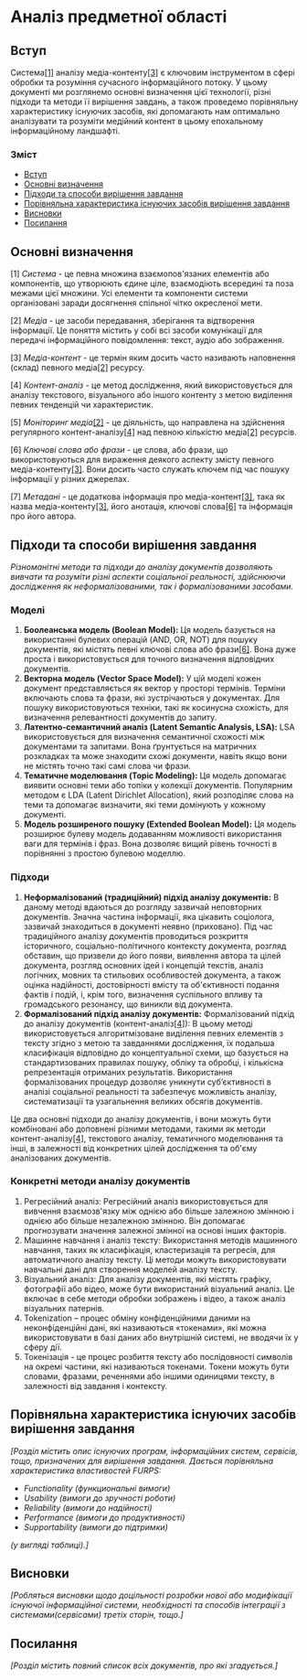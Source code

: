 # Аналіз предметної області

## Вступ

Система[[1]](#основні-визначення) аналізу медіа-контенту[[3]](#основні-визначення) є ключовим інструментом в сфері обробки та розуміння сучасного інформаційного потоку. У цьому документі ми розглянемо основні визначення цієї технології, різні підходи та методи її вирішення завдань, а також проведемо порівняльну характеристику існуючих засобів, які допомагають нам оптимально аналізувати та розуміти медійний контент в цьому епохальному інформаційному ландшафті.

### Зміст
- [Вступ](#вступ)
- [Основні визначення](#основні-визначення)
- [Підходи та способи вирішення завдання](#підходи-та-способи-вирішення-завдання)
- [Порівняльна характеристика існуючих засобів вирішення завдання](#порівняльна-характеристика-існуючих-засобів-вирішення-завдання)
- [Висновки](#висновки)
- [Посилання](#посилання)


## Основні визначення

[1] *Система* - це певна множина взаємопов'язаних елементів або компонентів, що утворюють єдине ціле, взаємодіють всередині та поза межами цієї множини. Усі елементи та компоненти системи організовані заради досягнення спільної чітко окресленої мети.

[2] *Медіа* - це засоби передавання, зберігання та відтворення інформації. Це поняття містить у собі всі засоби комунікації для передачі інформаційного повідомлення: текст, аудіо або зображення.

[3] *Медіа-контент* - це термін яким досить часто називають наповнення (склад) певного медіа[[2]](#основні-визначення) ресурсу.

[4] *Контент-аналіз* - це метод дослідження, який використовується для аналізу текстового, візуального або іншого контенту з метою виділення певних тенденцій чи характеристик.

[5] *Моніторинг медіа*[[2]](#основні-визначення) - це діяльність, що направлена на здійснення регулярного контент-аналізу[[4]](#основні-визначення) над певною кількістю медіа[[2]](#основні-визначення) ресурсів. 

[6] *Ключові слова або фрази* - це слова, або фрази, що використовуються для вираження деякого аспекту змісту певного медіа-контенту[[3]](#основні-визначення). Вони досить часто служать ключем під час пошуку інформації у різних джерелах.

[7] *Метадані* - це додаткова інформація про медіа-контент[[3]](#основні-визначення), така як назва медіа-контенту[[3]](#основні-визначення), його анотація, ключові слова[[6]](#основні-визначення) та інформація про його автора.

## Підходи та способи вирішення завдання

*Різноманітні методи та підходи до аналізу документів дозволяють вивчати та розуміти різні аспекти соціальної реальності, здійснюючи дослідження як неформалізованими, так і формалізованими засобами.*

### Моделі

1. **Боолеанська модель (Boolean Model):** Ця модель базується на використанні булевих операцій (AND, OR, NOT) для пошуку документів, які містять певні ключові слова або фрази[[6]](#основні-визначення). Вона дуже проста і використовується для точного визначення відповідних документів.
2. **Векторна модель (Vector Space Model):** У цій моделі кожен документ представляється як вектор у просторі термінів. Терміни включають слова та фрази, які зустрічаються у документах. Для пошуку використовуються техніки, такі як косинусна схожість, для визначення релевантності документів до запиту.
3. **Латентно-семантичний аналіз (Latent Semantic Analysis, LSA):** LSA використовується для визначення семантичної схожості між документами та запитами. Вона ґрунтується на матричних розкладках та може знаходити схожі документи, навіть якщо вони не містять точно такі самі слова чи фрази.
4. **Тематичне моделювання (Topic Modeling):** Ця модель допомагає виявити основні теми або топіки у колекції документів. Популярним методом є LDA (Latent Dirichlet Allocation), який розподіляє слова на теми та допомагає визначити, які теми домінують у кожному документі.
5. **Модель розширеного пошуку (Extended Boolean Model):** Ця модель розширює булеву модель додаванням можливості використання ваги для термінів і фраз. Вона дозволяє вищий рівень точності в порівнянні з простою булевою моделлю.

### Підходи

1. **Неформалізований (традиційний) підхід аналізу документів:** В даному методі вдаються до розгляду зазвичай неповторних документів. Значна частина інформації, яка цікавить соціолога, зазвичай знаходиться в документі неявно (приховано). Під час традиційного аналізу документів проводиться розкриття історичного, соціально-політичного контексту документа, розгляд обставин, що призвели до його появи, виявлення автора та цілей документа, розгляд основних ідей і концепцій текстів, аналіз логічних, мовних та стильових особливостей документа, а також оцінка надійності, достовірності вмісту та об'єктивності подання фактів і подій, і, крім того, визначення суспільного впливу та громадського резонансу, що виникли від документа.
2. **Формалізований підхід аналізу документів:** Формалізований підхід до аналізу документів (контент-аналіз[[4]](#основні-визначення)): В цьому методі використовується алгоритмізоване виділення певних елементів з тексту згідно з метою та завданнями дослідження, їх подальша класифікація відповідно до концептуальної схеми, що базується на стандартизованих правилах пошуку, обліку та обробці, і кількісна репрезентація отриманих результатів. Використання формалізованих процедур дозволяє уникнути суб’єктивності в аналізі соціальної реальності та забезпечує можливість аналізу, систематизації та узагальнення великих обсягів документів.

Це два основні підходи до аналізу документів, і вони можуть бути комбіновані або доповнені різними методами, такими як методи контент-аналізу[[4]](#основні-визначення), текстового аналізу, тематичного моделювання та інші, в залежності від конкретних цілей дослідження та об'єму аналізованих документів.

### Конкретні методи аналізу документів

1. Регресійний аналіз: Регресійний аналіз використовується для вивчення взаємозв'язку між однією або більше залежною змінною і однією або більше незалежною змінною. Він допомагає прогнозувати значення залежної змінної на основі інших факторів.
2. Машинне навчання і аналіз тексту: Використання методів машинного навчання, таких як класифікація, кластеризація та регресія, для автоматичного аналізу тексту. Ці методи можуть використовувати навчальні дані для створення моделей аналізу тексту.
3. Візуальний аналіз: Для аналізу документів, які містять графіку, фотографії або відео, може бути використаний візуальний аналіз. Це включає в себе методи обробки зображень і відео, а також аналіз візуальних патернів.
4. Tokenization – процес обміну конфіденційними даними на неконфіденційні дані, які називаються «токенами», які можна використовувати в базі даних або внутрішній системі, не вводячи їх у сферу дії.
5. Токенізація - це процес розбиття тексту або послідовності символів на окремі частини, які називаються токенами. Токени можуть бути словами, фразами, реченнями або іншими одиницями тексту, в залежності від завдання і контексту.

## Порівняльна характеристика існуючих засобів вирішення завдання

*[Розділ містить опис існуючих програм, інформаційних систем, сервісів, тощо, призначених для вирішення 
завдання. Дається порівняльна характеристика властивостей FURPS:*
- *Functionality (функциональні вимоги)*
- *Usability (вимоги до зручності роботи)*
- *Reliability (вимоги до надійності)*
- *Performance (вимоги до продуктивності)*
- *Supportability (вимоги до підтримки)*

 *(у вигляді таблиці).]*

## Висновки

*[Робляться висновки щодо доцільності розробки нової або модифікації існуючої інформаційної системи, необхідності та способів інтеграції з системами(сервісами) третіх сторін, тощо.]*

## Посилання

*[Розділ містить повний список всіх документів, про які згадується.]*
